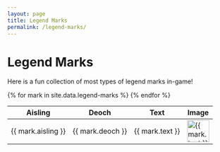```yaml
---
layout: page
title: Legend Marks
permalink: /legend-marks/
---
```


<h1>Legend Marks</h1>

Here is a fun collection of most types of legend marks in-game!

<!-- DataTables CSS -->
<link rel="stylesheet" href="https://cdn.datatables.net/1.13.6/css/jquery.dataTables.min.css">


<link rel="stylesheet" href="https://cdn.datatables.net/responsive/2.5.0/css/responsive.dataTables.min.css">
<script src="https://cdn.datatables.net/responsive/2.5.0/js/dataTables.responsive.min.js"></script>


<table id="legendMarkTable" class="display" style="width:100%">
  <thead>
    <tr>
      <th>Aisling</th>
      <th>Deoch</th>
      <th>Text</th>
      <th>Image</th>
    </tr>
  </thead>
  <tbody>
    {% for mark in site.data.legend-marks %}
    <tr>
      <td>{{ mark.aisling }}</td>
      <td>{{ mark.deoch }}</td>
      <td>{{ mark.text }}</td>
      <td><img src="/assets/img/legend-marks/{{ mark.image }}" alt="{{ mark.text }}" style="height: 50px;" loading="lazy"></td>
    </tr>
    {% endfor %}
  </tbody>
</table>

<!-- jQuery + DataTables JS -->
<script src="https://code.jquery.com/jquery-3.7.0.min.js"></script>
<script src="https://cdn.datatables.net/1.13.6/js/jquery.dataTables.min.js"></script>

<script>
  $(document).ready(function () {
    $('#legendMarkTable').DataTable({
        pageLength: 10,
        scrollX: true,
        responsive: true,
        order: [[2, 'desc']],
    });
  });
</script>
